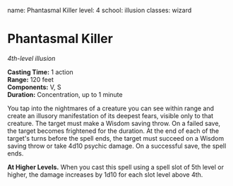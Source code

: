name: Phantasmal Killer
level: 4
school: illusion
classes: wizard

# Phantasmal Killer 
_4th-level illusion_ 

**Casting Time:** 1 action    
**Range:** 120 feet    
**Components:** V, S    
**Duration:** Concentration, up to 1 minute 

You tap into the nightmares of a creature you can see within range and create an illusory manifestation of its deepest fears, visible only to that creature. The target must make a Wisdom saving throw. On a failed save, the target becomes frightened for the duration. At the end of each of the target's turns before the spell ends, the target must succeed on a Wisdom saving throw or take 4d10 psychic damage. On a successful save, the spell ends. 

**At Higher Levels.** When you cast this spell using a spell slot of 5th level or higher, the damage increases by 1d10 for each slot level above 4th.
